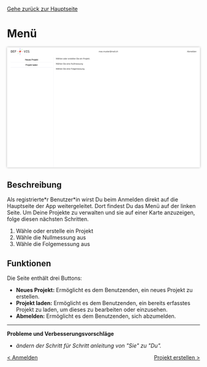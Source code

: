 [Gehe zurück zur Hauptseite](index.html)

# Menü

<img src="screenshots/main_view.png" alt="Hauptansicht" style="max-width: 100%; box-shadow: 0 0 5px rgba(0, 0, 0, 0.3);">

## Beschreibung

Als registrierte\*r Benutzer\*in wirst Du beim Anmelden direkt auf die Hauptseite der App weitergeleitet. Dort findest Du das Menü auf der linken Seite. Um Deine Projekte zu verwalten und sie auf einer Karte anzuzeigen, folge diesen nächsten Schritten.

1. Wähle oder erstelle ein Projekt
2. Wähle die Nullmessung aus
3. Wähle die Folgemessung aus

## Funktionen

Die Seite enthält drei Buttons:

- **Neues Projekt:** Ermöglicht es dem Benutzenden, ein neues Projekt zu erstellen.
- **Projekt laden:** Ermöglicht es dem Benutzenden, ein bereits erfasstes Projekt zu laden, um dieses zu bearbeiten oder einzusehen.
- **Abmelden:** Ermöglicht es dem Benutzenden, sich abzumelden.

---

**Probleme und Verbesserungsvorschläge**

- _ändern der Schritt für Schritt anleitung von "Sie" zu "Du"._

<div style="text-align: left; float: left;"><a href="login.html">< Anmelden</a></div>
<div style="text-align: right; float: right;"><a href="create_project.html">Projekt erstellen ></a></div>
